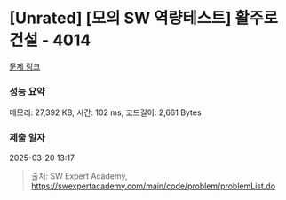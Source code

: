 # [Unrated] [모의 SW 역량테스트] 활주로 건설 - 4014 

[문제 링크](https://swexpertacademy.com/main/code/problem/problemDetail.do?contestProbId=AWIeW7FakkUDFAVH) 

### 성능 요약

메모리: 27,392 KB, 시간: 102 ms, 코드길이: 2,661 Bytes

### 제출 일자

2025-03-20 13:17



> 출처: SW Expert Academy, https://swexpertacademy.com/main/code/problem/problemList.do